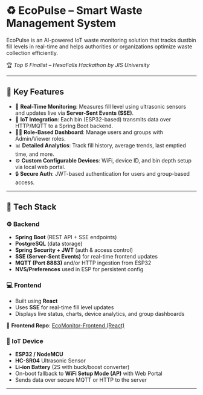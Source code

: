 # ♻️ EcoPulse – Smart Waste Management System

EcoPulse is an AI-powered IoT waste monitoring solution that tracks dustbin fill levels in real-time and helps authorities or organizations optimize waste collection efficiently.

🏆 *Top 6 Finalist – HexaFalls Hackathon by JIS University*

---

## 🌟 Key Features

- 📶 **Real-Time Monitoring**: Measures fill level using ultrasonic sensors and updates live via **Server-Sent Events (SSE)**.
- 📡 **IoT Integration**: Each bin (ESP32-based) transmits data over HTTP/MQTT to a Spring Boot backend.
- 🧑‍💼 **Role-Based Dashboard**: Manage users and groups with Admin/Viewer roles.
- 📊 **Detailed Analytics**: Track fill history, average trends, last emptied time, and more.
- ⚙️ **Custom Configurable Devices**: WiFi, device ID, and bin depth setup via local web portal.
- 🔒 **Secure Auth**: JWT-based authentication for users and group-based access.

---

## 🔧 Tech Stack

### ⚙️ Backend
- **Spring Boot** (REST API + SSE endpoints)
- **PostgreSQL** (data storage)
- **Spring Security + JWT** (auth & access control)
- **SSE (Server-Sent Events)** for real-time frontend updates
- **MQTT (Port 8883)** and/or HTTP ingestion from ESP32
- **NVS/Preferences** used in ESP for persistent config

### 💻 Frontend

- Built using **React**  
- Uses **SSE** for real-time fill level updates  
- Displays live status, charts, device analytics, and group dashboards

🔗 **Frontend Repo**: [EcoMonitor-Frontend (React)](https://github.com/Snedit/EcoPulse-frontend.git) <!-- Replace this with actual URL -->

### 📲 IoT Device

- **ESP32 / NodeMCU**
- **HC-SR04** Ultrasonic Sensor
- **Li-ion Battery** (2S with buck/boost converter)
- On-boot fallback to **WiFi Setup Mode (AP)** with Web Portal
- Sends data over secure MQTT or HTTP to the server

---

